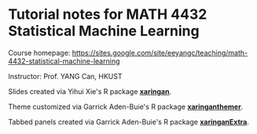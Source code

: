 # Tutorial notes for MATH 4432 Statistical Machine Learning

Course homepage: https://sites.google.com/site/eeyangc/teaching/math-4432-statistical-machine-learning
 
Instructor: Prof. YANG Can, HKUST
 
Slides created via Yihui Xie's R package [**xaringan**](https://github.com/yihui/xaringan).

Theme customized via Garrick Aden-Buie's R package [**xaringanthemer**](https://github.com/gadenbuie/xaringanthemer).

Tabbed panels created via Garrick Aden-Buie's R package [**xaringanExtra**](https://github.com/gadenbuie/xaringanExtra/).

